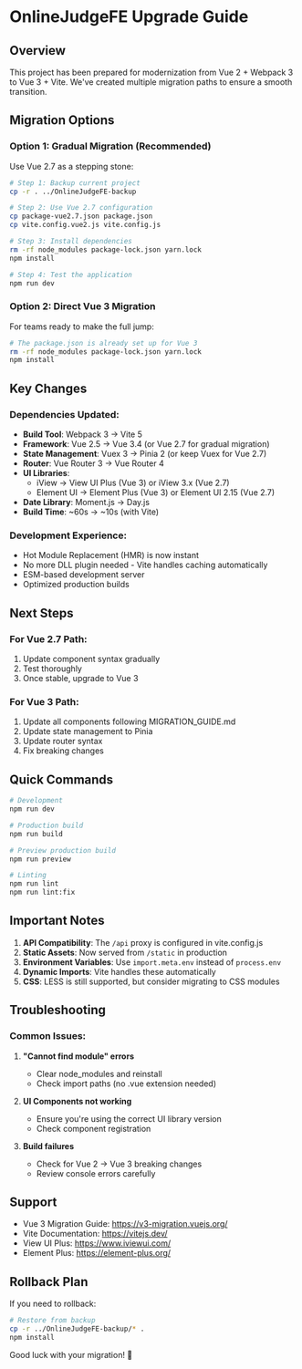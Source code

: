 # OnlineJudgeFE Upgrade Guide

## Overview

This project has been prepared for modernization from Vue 2 + Webpack 3 to Vue 3 + Vite. We've created multiple migration paths to ensure a smooth transition.

## Migration Options

### Option 1: Gradual Migration (Recommended)
Use Vue 2.7 as a stepping stone:

```bash
# Step 1: Backup current project
cp -r . ../OnlineJudgeFE-backup

# Step 2: Use Vue 2.7 configuration
cp package-vue2.7.json package.json
cp vite.config.vue2.js vite.config.js

# Step 3: Install dependencies
rm -rf node_modules package-lock.json yarn.lock
npm install

# Step 4: Test the application
npm run dev
```

### Option 2: Direct Vue 3 Migration
For teams ready to make the full jump:

```bash
# The package.json is already set up for Vue 3
rm -rf node_modules package-lock.json yarn.lock
npm install
```

## Key Changes

### Dependencies Updated:
- **Build Tool**: Webpack 3 → Vite 5
- **Framework**: Vue 2.5 → Vue 3.4 (or Vue 2.7 for gradual migration)
- **State Management**: Vuex 3 → Pinia 2 (or keep Vuex for Vue 2.7)
- **Router**: Vue Router 3 → Vue Router 4
- **UI Libraries**: 
  - iView → View UI Plus (Vue 3) or iView 3.x (Vue 2.7)
  - Element UI → Element Plus (Vue 3) or Element UI 2.15 (Vue 2.7)
- **Date Library**: Moment.js → Day.js
- **Build Time**: ~60s → ~10s (with Vite)

### Development Experience:
- Hot Module Replacement (HMR) is now instant
- No more DLL plugin needed - Vite handles caching automatically
- ESM-based development server
- Optimized production builds

## Next Steps

### For Vue 2.7 Path:
1. Update component syntax gradually
2. Test thoroughly
3. Once stable, upgrade to Vue 3

### For Vue 3 Path:
1. Update all components following MIGRATION_GUIDE.md
2. Update state management to Pinia
3. Update router syntax
4. Fix breaking changes

## Quick Commands

```bash
# Development
npm run dev

# Production build
npm run build

# Preview production build
npm run preview

# Linting
npm run lint
npm run lint:fix
```

## Important Notes

1. **API Compatibility**: The `/api` proxy is configured in vite.config.js
2. **Static Assets**: Now served from `/static` in production
3. **Environment Variables**: Use `import.meta.env` instead of `process.env`
4. **Dynamic Imports**: Vite handles these automatically
5. **CSS**: LESS is still supported, but consider migrating to CSS modules

## Troubleshooting

### Common Issues:

1. **"Cannot find module" errors**
   - Clear node_modules and reinstall
   - Check import paths (no .vue extension needed)

2. **UI Components not working**
   - Ensure you're using the correct UI library version
   - Check component registration

3. **Build failures**
   - Check for Vue 2 → Vue 3 breaking changes
   - Review console errors carefully

## Support

- Vue 3 Migration Guide: https://v3-migration.vuejs.org/
- Vite Documentation: https://vitejs.dev/
- View UI Plus: https://www.iviewui.com/
- Element Plus: https://element-plus.org/

## Rollback Plan

If you need to rollback:
```bash
# Restore from backup
cp -r ../OnlineJudgeFE-backup/* .
npm install
```

Good luck with your migration! 🚀